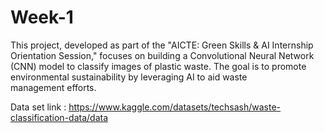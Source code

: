 # Week-1
This project, developed as part of the "AICTE: Green Skills &amp; AI Internship Orientation Session," focuses on building a Convolutional Neural Network (CNN) model to classify images of plastic waste. The goal is to promote environmental sustainability by leveraging AI to aid waste management efforts.

Data set link : https://www.kaggle.com/datasets/techsash/waste-classification-data/data
